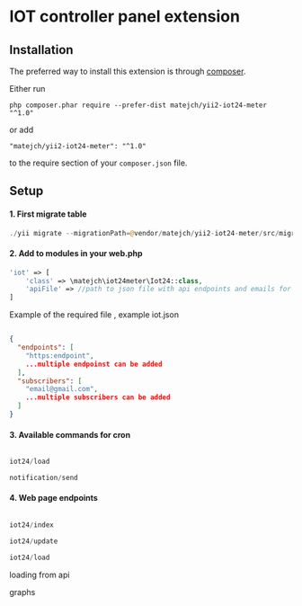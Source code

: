 IOT controller panel extension
====================

Installation
------------

The preferred way to install this extension is through [composer](http://getcomposer.org/download/).

Either run

```
php composer.phar require --prefer-dist matejch/yii2-iot24-meter "^1.0"
```

or add

```
"matejch/yii2-iot24-meter": "^1.0"
```

to the require section of your `composer.json` file.

Setup
-----

#### 1. First migrate table

```PHP
./yii migrate --migrationPath=@vendor/matejch/yii2-iot24-meter/src/migrations
```

#### 2. Add to modules in your web.php

```php 
'iot' => [
    'class' => \matejch\iot24meter\Iot24::class,
    'apiFile' => //path to json file with api endpoints and emails for notifications
]

```

Example of the required file , example iot.json

```JSON

{
  "endpoints": [
    "https:endpoint",
    ...multiple endpoinst can be added
  ],
  "subscribers": [
    "email@gmail.com",
    ...multiple subscribers can be added
  ]
}

```

#### 3. Available commands for cron

```PHP

iot24/load

notification/send

```

#### 4. Web page endpoints

```PHP 

iot24/index

iot24/update

iot24/load

```

loading from api

graphs